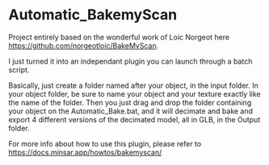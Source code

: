 # Automatic_BakemyScan
Project entirely based on the wonderful work of Loic Norgeot here https://github.com/norgeotloic/BakeMyScan. 

I just turned it into an independant plugin you can launch through a batch script. 

Basically, just create a folder named after your object, in the input folder. In your object folder, be sure to name your object and your texture exactly like the name of the folder. Then you just drag and drop the folder containing your object on the Automatic_Bake.bat, and it will decimate and bake and export 4 different versions of the decimated model, all in GLB, in the Output folder.

For more info about how to use this plugin, please refer to https://docs.minsar.app/howtos/bakemyscan/
